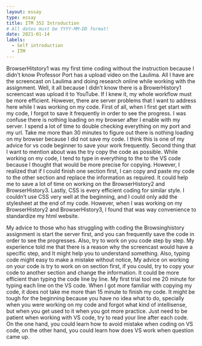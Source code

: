 ```yaml
---
layout: essay
type: essay
title: ITM 352 Introduction
# All dates must be YYYY-MM-DD format!
date: 2021-01-14
labels:
  - Self introduction
  - ITM
---
```



BrowserHitstory1 was my first time coding without the instruction because I didn’t know Professor Port has a upload video on the Laulima. All I have are the screencast on Laulima and doing research online while working with the assignment. Well, it all because I didn’t know there is a BrowerHistory1 screencast was upload it to YouTube. If I knew it, my whole workflow must be more efficient. However, there are server problems that I want to address here while I was working on my code. First of all, when I first get start with my code, I forgot to save it frequently in order to see the progress. I was confuse there is nothing loading on my browser after I enable with my server. I spend a lot of time to double checking everything on my port and my url. Take me more than 30 minutes to figure out there is nothing loading on my browser because I did not save my code. I think this is one of my advice for vs code beginner to save your work frequently. Second thing that I want to mention about was the try copy the code as possible. While working on my code, I tend to type in everything to the to the VS code because I thought that would be more precise for copying. However, I realized that if I could finish one section first, I can copy and paste my code to the other section and replace the information as required. It could help me to save a lot of time on working on the BrowserHistory2 and BrowserHistory3. Lastly, CSS is every efficient coding for similar style. I couldn’t use CSS very well at the beginning, and I could only add the stylesheet at the end of my code. However, when I was working on my BrowserHistory2 and BrowserHistory3, I found that was way convenience to standardize my html website.

My advice to those who has struggling with coding the Browsinghistory assignment is start the server first, and you can frequently save the code in order to see the progresses. Also, try to work on you code step by step. My experience told me that there is a reason why the screencast would have a specific step, and It might help you to understand something. Also, typing code might easy to make a mistake without notice, My advice on working on your code is try to work on on section first, if you could, try to copy your code to another section and change the information. It could be more efficient than typing the code line by line. My first trial tool me 20 minute for typing each line on the VS code. When I got more familiar with copying my code, it does not take me more than 15 minute to finish my code. It might be tough for the beginning because you have no idea what to do, specially when you were working on my code and forgot what kind of intellisense, but when you get used to it when you got more practice. Just need to be patient when working with VS code, try to read your line after each code. On the one hand, you could learn how to avoid mistake when coding on VS code, on the other hand, you could learn how does VS work when question came up.
